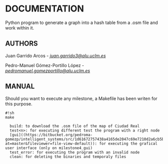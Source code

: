 # DOCUMENTATION #

Python program to generate a graph into a hash table from a .osm file and work within it.

## AUTHORS ##

Juan Garrido Arcos 
     -  *juan.garrido3@alu.uclm.es*
    
Pedro-Manuel Gómez-Portillo López 
     -  *pedromanuel.gomezportillo@alu.uclm.es*

## MANUAL ##

Should you want to execute any milestone, a Makefile has been writen for this purpose.


```
#!sh
make
```
      build: to download the .osm file of the map of Ciudad Real
      test<n>: for executing different test the program with a right node
      [gui]((https://bitbucket.org/pedroma-gomezp/intelligent_systems/src/1d61672757438a4165de2047c69e7210d2a6cb5b/milestone4_gui/doc/GUI.png?at=master&fileviewer=file-view-default)): for executing the grafical user interface (only on milestone4_gui)
      test_error: for executing the program with an invalid node
      clean: for deleting the binaries and temporaly files


